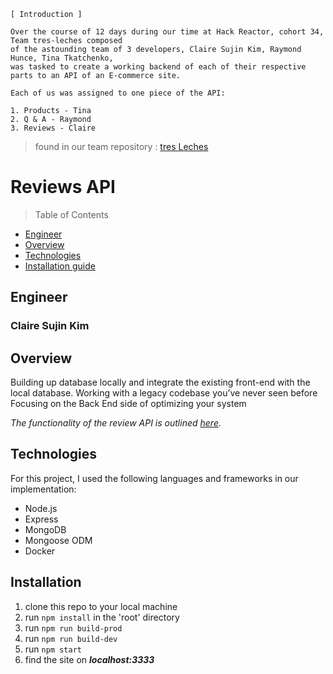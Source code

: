 ```
[ Introduction ]

Over the course of 12 days during our time at Hack Reactor, cohort 34, Team tres-leches composed 
of the astounding team of 3 developers, Claire Sujin Kim, Raymond Hunce, Tina Tkatchenko, 
was tasked to create a working backend of each of their respective parts to an API of an E-commerce site. 

Each of us was assigned to one piece of the API:

1. Products - Tina
2. Q & A - Raymond  
3. Reviews - Claire
```
> found in our team repository : [tres Leches](https://github.com/hrnyc34-SDC-tresLeches)

# Reviews API

> Table of Contents

- [Engineer](#Engineer)
- [Overview](#overview)
- [Technologies](#Technologies)
- [Installation guide](#installation)
  
  
## Engineer 
  ### Claire Sujin Kim

## Overview 
Building up database locally and integrate the existing front-end with the local database.
Working with a legacy codebase you’ve never seen before
Focusing on the Back End side of optimizing your system

  _The functionality of the review API is outlined [here](https://gist.github.com/trentgoing/d69849d6c16b82d279ffc4ecd127f49f#file-reviews-md)._ 

## Technologies
For this project, I used the following languages and frameworks in our implementation:
- Node.js
- Express
- MongoDB
- Mongoose ODM
- Docker

## Installation
  1. clone this repo to your local machine
  2. run ```npm install``` in the 'root' directory
  2. run ```npm run build-prod```
  3. run ```npm run build-dev```
  4. run ```npm start```
  5. find the site on ***localhost:3333***

